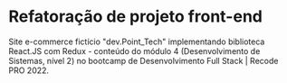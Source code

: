 # Refatoração de projeto front-end #

Site e-commerce fictício "dev.Point_Tech" implementando biblioteca React.JS com Redux - conteúdo do módulo 4 (Desenvolvimento de Sistemas, nível 2) no bootcamp de Desenvolvimento Full Stack | Recode PRO 2022.